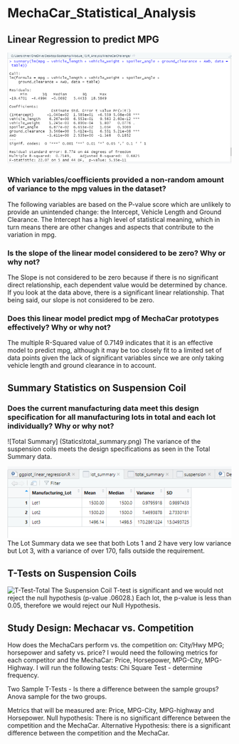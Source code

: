 # MechaCar_Statistical_Analysis
## Linear Regression to predict MPG
![Linear Regression](/Statics/Linear_Regression_MPG.png)



### Which variables/coefficients provided a non-random amount of variance to the mpg values in the dataset?
The following variables are based on the P-value score which are unlikely to provide an unintended change: the Intercept, Vehicle Length and Ground Clearance. The Intercept has a high level of statistical meaning, which in turn means there are other changes and aspects that contribute to the variation in mpg.

### Is the slope of the linear model considered to be zero? Why or why not?
The Slope is not considered to be zero because if there is no significant direct relationship, each dependent value would be determined by chance. If you look at the data above, there is a significant linear relationship. That being said, our slope is not considered to be zero.

### Does this linear model predict mpg of MechaCar prototypes effectively? Why or why not?

The multiple R-Squared value of 0.7149 indicates that it is an effective model to predict mpg, although it may be too closely fit to a limited set of data points given the lack of significant variables since we are only taking vehicle length and ground clearance in to account.

## Summary Statistics on Suspension Coil

### Does the current manufacturing data meet this design specification for all manufacturing lots in total and each lot individually? Why or why not?

![Total Summary] (Statics\total_summary.png)
The variance of the suspension coils meets the design specifications as seen in the Total Summary data.
 
![Linear Regression](\Statics\lot_summary.png)
The Lot Summary data we see that both Lots 1 and 2 have very low variance but Lot 3, with a variance of over 170, falls outside the requirement.

## T-Tests on Suspension Coils
![T-Test-Total](Statics\T-Test_Suspension.png)
The Suspension Coil T-test is significant and we would not reject the null hypothesis (p-value .06028.)
Each lot, the p-value is less than 0.05, therefore we would reject our Null Hypothesis.

## Study Design: Mechacar vs. Competition

How does the MechaCars perform vs. the competition on: City/Hwy MPG; horsepower and safety vs. price? 
I would need the following metrics for each competitor and the MechaCar: Price, Horsepower, MPG-City, MPG-Highway. I will run the following tests:
Chi Square Test - determine frequency.

Two Sample T-Tests - Is there a difference between the sample groups?
Anova sample for the two groups.

Metrics that will be measured are: Price, MPG-City, MPG-highway and Horsepower.
Null hypothesis: There is no significant difference between the competition and the MechaCar.
Alternative Hypothesis: there is a significant difference between the competition and the MechaCar.
